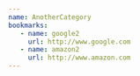 ```yaml
---
name: AnotherCategory
bookmarks:
   - name: google2
     url: http://www.google.com
   - name: amazon2
     url: http://www.amazon.com
---
```

